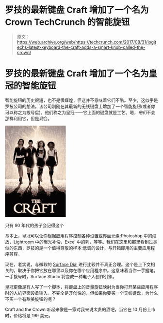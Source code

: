 # 罗技的最新键盘 Craft 增加了一个名为 Crown TechCrunch 的智能旋钮

> 原文：<https://web.archive.org/web/https://techcrunch.com/2017/08/31/logitechs-latest-keyboard-the-craft-adds-a-smart-knob-called-the-crown/>

# 罗技的最新键盘 Craft 增加了一个名为皇冠的智能旋钮

智能旋钮的历史很短，也不是很辉煌，但这并不意味着它们不酷。至少，这似乎是罗技公司的想法，该公司刚刚在其最新的无线键盘上增加了一个智能旋钮(或者你可以称之为拨号盘)。他们称之为皇冠——它上面的键盘就是工艺。嗯，*他们*不会那样利用它，但是*我*会。

[![](img/db3776765ec5521bb56265c77668e993.png)](https://web.archive.org/web/20221025222256/https://beta.techcrunch.com/wp-content/uploads/2017/08/large_5qoaiazijiducnd4vggvmvg42nw.jpg)

只有 90 年代的孩子会记得这个

基本上，皇冠可以让你根据应用程序控制各种设置或界面元素:Photoshop 中的缩放，Lightroom 中的曝光补偿，Excel 中的列，等等。我们在这里和那里看到过类似的东西，罗技的是一个值得尊敬的样本:低调的设计，与开箱即用的主要应用程序兼容。

现在，老实说，与微软的 [Surface Dial](https://web.archive.org/web/20221025222256/https://beta.techcrunch.com/2016/10/26/surface-dial-hands-on/) 进行比较并不真正合理。这个是上下文相关的，取决于你把它放在哪里以及你在哪个应用程序中。这意味着当你一手握笔，一手拨号时，Surface Studio 将变成一种电子人创作引擎。

皇冠更像是有人写了一个脚本，将键盘上的音量旋钮映射为当你打开某些应用程序时的人机界面设备输入。不完全是开创性的，但如果你要买一个无线键盘，为什么不买一个有甜美旋钮的呢？

Craft and the Crown 听起来像是一家对我来说太贵的酒吧，当它在 10 月份上市时，价格将是 199 美元。